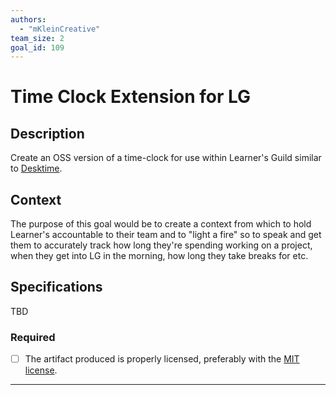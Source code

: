 ```yaml
---
authors:
  - "mKleinCreative"
team_size: 2
goal_id: 109
---
```


# Time Clock Extension for LG

## Description

Create an OSS version of a time-clock for use within Learner's Guild similar to [Desktime](https://desktime.com/features).

## Context

The purpose of this goal would be to create a context from which to hold Learner's accountable to their team and to "light a fire" so to speak and get them to accurately track how long they're spending working on a project, when they get into LG in the morning, how long they take breaks for etc.

## Specifications

TBD

### Required

- [ ] The artifact produced is properly licensed, preferably with the [MIT license][mit-license].

---






[mit-license]: https://opensource.org/licenses/MIT
